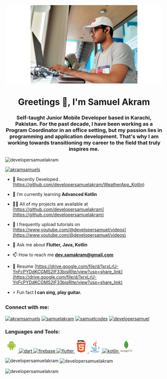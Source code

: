 <div style="text-align:center;">
  <img src="images/profile.jpg" width="900px" height="250px"/>
</div>

<h1 align="center">Greetings 👋, I'm Samuel Akram</h1>
<h3 align="center">Self-taught Junior Mobile Developer based in Karachi, Pakistan. For the past decade, I have been working as a Program Coordinator in an office setting, but my passion lies in programming and application development. That's why I am working towards transitioning my career to the field that truly inspires me.</h3>

<p align="left"> <img src="https://komarev.com/ghpvc/?username=developersamuelakram&label=Profile%20views&color=0e75b6&style=flat" alt="developersamuelakram" /> </p>

<p align="left"> <a href="https://twitter.com/akramsamuels" target="blank"><img src="https://img.shields.io/twitter/follow/akramsamuels?logo=twitter&style=for-the-badge" alt="akramsamuels" /></a> </p>

- 🔭 Recently Developed .[https://github.com/developersamuelakram/WeatherApp_Kotlin)

- 🌱 I’m currently learning **Advanced Kotlin**

- 👨‍💻 All of my projects are available at [https://github.com/developersamuelakram](https://github.com/developersamuelakram)

- 📝 I frequently upload tutorials on [https://www.youtube.com/@developersamuel/videos](https://www.youtube.com/@developersamuel/videos)

- 💬 Ask me about **Flutter, Java, Kotlin**

- 📫 How to reach me **dev.samakram@gmail.com**

- 📄 Resume [https://drive.google.com/file/d/1xrxLrU-YnFcPYDdKCGMS2lF33bisRIte/view?usp=share_link](https://drive.google.com/file/d/1xrxLrU-YnFcPYDdKCGMS2lF33bisRIte/view?usp=share_link)

- ⚡ Fun fact **I can sing, play guitar.**

<h3 align="left">Connect with me:</h3>
<p align="left">
<a href="https://twitter.com/akramsamuels" target="blank"><img align="center" src="https://raw.githubusercontent.com/rahuldkjain/github-profile-readme-generator/master/src/images/icons/Social/twitter.svg" alt="akramsamuels" height="30" width="40" /></a>
<a href="https://linkedin.com/in/samuelakram" target="blank"><img align="center" src="https://raw.githubusercontent.com/rahuldkjain/github-profile-readme-generator/master/src/images/icons/Social/linked-in-alt.svg" alt="samuelakram" height="30" width="40" /></a>
<a href="https://instagram.com/samuelcodes" target="blank"><img align="center" src="https://raw.githubusercontent.com/rahuldkjain/github-profile-readme-generator/master/src/images/icons/Social/instagram.svg" alt="samuelcodes" height="30" width="40" /></a>
<a href="https://www.youtube.com/c/developersamuel" target="blank"><img align="center" src="https://raw.githubusercontent.com/rahuldkjain/github-profile-readme-generator/master/src/images/icons/Social/youtube.svg" alt="developersamuel" height="30" width="40" /></a>
</p>

<h3 align="left">Languages and Tools:</h3>
<p align="left"> <a href="https://developer.android.com" target="_blank" rel="noreferrer"> <img src="https://raw.githubusercontent.com/devicons/devicon/master/icons/android/android-original-wordmark.svg" alt="android" width="40" height="40"/> </a> <a href="https://dart.dev" target="_blank" rel="noreferrer"> <img src="https://www.vectorlogo.zone/logos/dartlang/dartlang-icon.svg" alt="dart" width="40" height="40"/> </a> <a href="https://firebase.google.com/" target="_blank" rel="noreferrer"> <img src="https://www.vectorlogo.zone/logos/firebase/firebase-icon.svg" alt="firebase" width="40" height="40"/> </a> <a href="https://flutter.dev" target="_blank" rel="noreferrer"> <img src="https://www.vectorlogo.zone/logos/flutterio/flutterio-icon.svg" alt="flutter" width="40" height="40"/> </a> <a href="https://www.w3.org/html/" target="_blank" rel="noreferrer"> <img src="https://raw.githubusercontent.com/devicons/devicon/master/icons/html5/html5-original-wordmark.svg" alt="html5" width="40" height="40"/> </a> <a href="https://www.java.com" target="_blank" rel="noreferrer"> <img src="https://raw.githubusercontent.com/devicons/devicon/master/icons/java/java-original.svg" alt="java" width="40" height="40"/> </a> <a href="https://kotlinlang.org" target="_blank" rel="noreferrer"> <img src="https://www.vectorlogo.zone/logos/kotlinlang/kotlinlang-icon.svg" alt="kotlin" width="40" height="40"/> </a> <a href="https://www.mongodb.com/" target="_blank" rel="noreferrer"> <img src="https://raw.githubusercontent.com/devicons/devicon/master/icons/mongodb/mongodb-original-wordmark.svg" alt="mongodb" width="40" height="40"/> </a> </p>
<p><img align="left" src="https://github-readme-stats.vercel.app/api/top-langs?username=developersamuelakram&show_icons=true&locale=en&layout=compact" alt="developersamuelakram" /></p>

<p>&nbsp;<img  align="center" src="https://github-readme-stats.vercel.app/api?username=developersamuelakram&show_icons=true&locale=en" alt="developersamuelakram" /></p>

<p><img  align="center" src="https://github-readme-streak-stats.herokuapp.com/?user=developersamuelakram&" alt="developersamuelakram" /></p>
